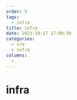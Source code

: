 ```yaml
---
order: 5
tags: 
  - infra
title: infra
date: 2023-10-17 17:00:50
categories: 
  - sre
  - infra
columns: 
  - 
---
```


# infra
